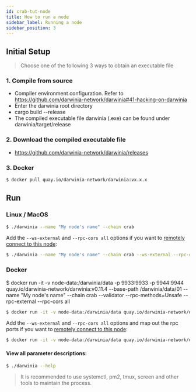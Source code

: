 ```yaml
---
id: crab-tut-node
title: How to run a node
sidebar_label: Running a node
sidebar_position: 3
---
```


## Initial Setup

> Choose one of the following 3 ways to obtain an executable file

### 1. Compile from source

- Compiler environment configuration. Refer to https://github.com/darwinia-network/darwinia#41-hacking-on-darwinia
- Enter the darwinia root directory
- cargo build --release
- The compiled executable file darwinia (.exe) can be found under darwinia/target/release

### 2. Download the compiled executable file

- https://github.com/darwinia-network/darwinia/releases

### 3. Docker

```sh
$ docker pull quay.io/darwinia-network/darwinia:vx.x.x
```

## Run


### Linux / MacOS

```sh
$ ./darwinia --name "My node's name" --chain crab
```

Add the `--ws-external` and `--rpc-cors all` options if you want to [remotely connect to this node](https://wiki.polkadot.network/docs/en/maintain-wss):

```sh
$ ./darwinia --name "My node's name" --chain crab --ws-external --rpc-cors all
```

### Docker

$ docker run -it -v node-data:/darwinia/data -p 9933:9933 -p 9944:9944 quay.io/darwinia-network/darwinia:v0.11.4 --base-path /darwinia/data/01 --name "My node's name" --chain crab --validator --rpc-methods=Unsafe --rpc-external --rpc-cors all

```sh
$ docker run -it -v node-data:/darwinia/data quay.io/darwinia-network/darwinia:v0.11.4 --base-path /darwinia/data/01 --name "My node's name" --chain crab
```

Add the `--ws-external` and `--rpc-cors all` options and map out the rpc ports if you want to [remotely connect to this node](https://wiki.polkadot.network/docs/en/maintain-wss):


```sh
$ docker run -it -v node-data:/darwinia/data quay.io/darwinia-network/darwinia:v0.11.4 --base-path /darwinia/data/01 --name "My node's name" --chain crab --ws-external --rpc-cors all
```
#### View all parameter descriptions:

```sh
$ ./darwinia --help
```

> It is recommended to use systemctl, pm2, tmux, screen and other tools to maintain the process.

